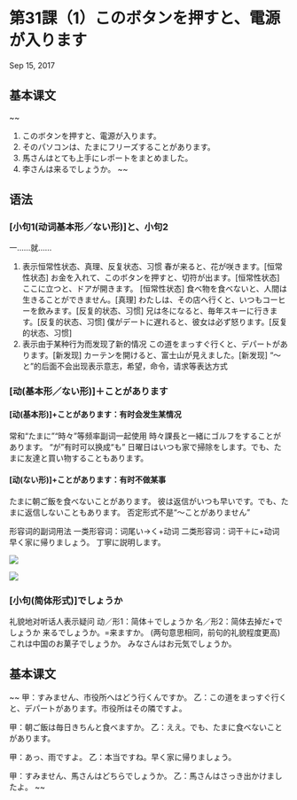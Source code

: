 # 第31課（1）このボタンを押すと、電源が入ります
Sep 15, 2017

## 基本课文
~~
1. このボタンを押すと、電源が入ります。
2. そのパソコンは、たまにフリーズすることがあります。 
3. 馬さんはとても上手にレポートをまとめました。 
4. 李さんは来るでしょうか。
~~

## 语法
### [小句1(动词基本形／ない形)]と、小句2
一……就……
1) 表示恒常性状态、真理、反复状态、习惯
春が来ると、花が咲きます。[恒常性状态]
お金を入れて、このボタンを押すと、切符が出ます。[恒常性状态]
ここに立つと、ドアが開きます。 [恒常性状态]
食べ物を食べないと、人間は生きることができません。[真理]
わたしは、その店へ行くと、いつもコーヒーを飲みます。[反复的状态、习惯]
兄は冬になると、毎年スキーに行きます。[反复的状态、习惯]
僕がデートに遅れると、彼女は必ず怒ります。[反复的状态、习惯]
2) 表示由于某种行为而发现了新的情况
この道をまっすぐ行くと、デパートがあります。[新发现]
カーテンを開けると、富士山が見えました。[新发现]
“～と”的后面不会出现表示意志，希望，命令，请求等表达方式

### [动(基本形／ない形)]＋ことがあります
#### [动(基本形)]+ことがあります：有时会发生某情况
常和“たまに”“時々”等频率副词一起使用
時々課長と一緒にゴルフをすることがあります。
“が”有时可以换成“も”
日曜日はいつも家で掃除をします。でも、たまに友達と買い物することもあります。
#### [动(ない形)]+ことがあります：有时不做某事
たまに朝ご飯を食べないことがあります。
彼は返信がいつも早いです。でも、たまに返信しないこともあります。
否定形式不是“～ことがありません”

形容词的副词用法
一类形容词：词尾い→く+动词
二类形容词：词干＋に+动词
早く家に帰りましょう。
丁寧に説明します。

![](@path/31-1-1.png)

![](@path/31-1-2.png)

### [小句(简体形式)]でしょうか
礼貌地对听话人表示疑问
动／形1：简体＋でしょうか
名／形2：简体去掉だ+でしょうか
来るでしょうか。=来ますか。
(两句意思相同，前句的礼貌程度更高)
これは中国のお菓子でしょうか。
みなさんはお元気でしょうか。

## 基本课文
~~
甲：すみません、市役所へはどう行くんですか。
乙：この道をまっすぐ行くと、デパートがあります。市役所はその隣ですよ。 

甲：朝ご飯は毎日きちんと食べますか。
乙：ええ。でも、たまに食べないことがあります。

甲：あっ、雨ですよ。
乙：本当ですね。早く家に帰りましょう。

甲：すみません、馬さんはどちらでしょうか。
乙：馬さんはさっき出かけましたよ。
~~
